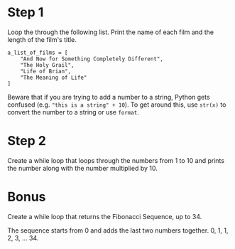 # Step 1

Loop the through the following list. Print the name of each film and the length of the film's title.

```
a_list_of_films = [
    "And Now for Something Completely Different",
    "The Holy Grail",
    "Life of Brian",
    "The Meaning of Life"
]
```

Beware that if you are trying to add a number to a string, Python gets confused (e.g. `"this is a string" + 10`). To get around this, use `str(x)` to convert the number to a string or use `format`.

# Step 2

Create a while loop that loops through the numbers from 1 to 10 and prints the number along with the number multiplied by 10. 

# Bonus

Create a while loop that returns the Fibonacci Sequence, up to 34.

The sequence starts from 0 and adds the last two numbers together. 0, 1, 1, 2, 3, ... 34.

